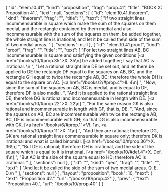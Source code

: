 {
  "id": "elem.10.41",
  "kind": "proposition",
  "frag": "prop.41",
  "title": "BOOK X: Proposition 41.",
  "text": null,
  "sections": [
    {
      "id": "elem.10.41.theorem",
      "kind": "theorem",
      "frag": "",
      "title": "",
      "text": [
        "If two straight lines incommensurable in square which make the sum of the squares on them medial, and the rectangle contained by them medial and also incommensurable with the sum of the squares on them, be added together, the whole straight line is irrational; and let it be called the\n       side of the sum of two medial areas. "
      ],
      "sections": null
    },
    {
      "id": "elem.10.41.proof",
      "kind": "proof",
      "frag": "",
      "title": "",
      "text": [
        "For let two straight lines AB, BC incommensurable in square and satisfying the given conditions [<a href=\"/books/10/#prop.35\">X. 35</a>\n] be added together; I say that AC is irrational. \n      ",
        "Let a rational straight line DE be set out, and let there be applied to DE the rectangle DF equal to the squares on AB, BC, and the rectangle GH equal to twice the rectangle AB, BC; therefore the whole DH is equal to the square on AC. [<a href=\"/books/2/#prop.4\">II. 4</a>\n] ",
        "Now, since the sum of the squares on AB, BC is medial, and is equal to DF, therefore DF is also medial. ",
        "And it is applied to the rational straight line DE; therefore DG is rational and incommensurable in length with DE. [<a href=\"/books/10/#prop.22\">X. 22</a>\n] ",
        "For the same reason GK is also rational and incommensurable in length with GF, that is, DE. ",
        "And, since the squares on AB, BC are incommensurable with twice the rectangle AB, BC, DF is incommensurable with GH; so that DG is also incommensurable with GK. [<a href=\"/books/6/#prop.1\">VI. 1</a>\n, <a href=\"/books/10/#prop.11\">X. 11</a>\n] ",
        "And they are rational; therefore DG, GK are rational straight lines commensurable in square only; therefore DK is irrational and what is called binomial. [<a href=\"/books/10/#prop.36\">X. 36</a>\n] ",
        "But DE is rational; therefore DH is irrational, and the side of the square which is equal to it is irrational. [<a href=\"/books/10/#def.4\">X. Def. 4</a>\n] ",
        "But AC is the side of the square equal to HD; therefore AC is irrational. "
      ],
      "sections": null
    },
    {
      "id": "",
      "kind": "qed",
      "frag": "",
      "title": "",
      "text": [
        "And let it be called the side of the sum of two medial areas. Q. E. D.\n "
      ],
      "sections": null
    }
  ],
  "layout": "proposition",
  "book": 10,
  "next": {
    "text": "Proposition 42.",
    "url": "/books/10/prop.42"
  },
  "prev": {
    "text": "Proposition 40.",
    "url": "/books/10/prop.40"
  }
}
